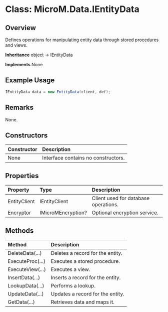 # Class: MicroM.Data.IEntityData
## Overview
Defines operations for manipulating entity data through stored procedures and views.

**Inheritance**
object -> IEntityData

**Implements**
None

## Example Usage
```csharp
IEntityData data = new EntityData(client, def);
```
## Remarks
None.

## Constructors
| Constructor | Description |
|:------------|:-------------|
| None | Interface contains no constructors. |

## Properties
| Property | Type | Description |
|:------------|:-------------|:-------------|
| EntityClient | IEntityClient | Client used for database operations. |
| Encryptor | IMicroMEncryption? | Optional encryption service. |

## Methods
| Method | Description |
|:------------|:-------------|
| DeleteData(...) | Deletes a record for the entity. |
| ExecuteProc(...) | Executes a stored procedure. |
| ExecuteView(...) | Executes a view. |
| InsertData(...) | Inserts a record for the entity. |
| LookupData(...) | Performs a lookup. |
| UpdateData(...) | Updates a record for the entity. |
| GetData(...) | Retrieves data and maps it. |

